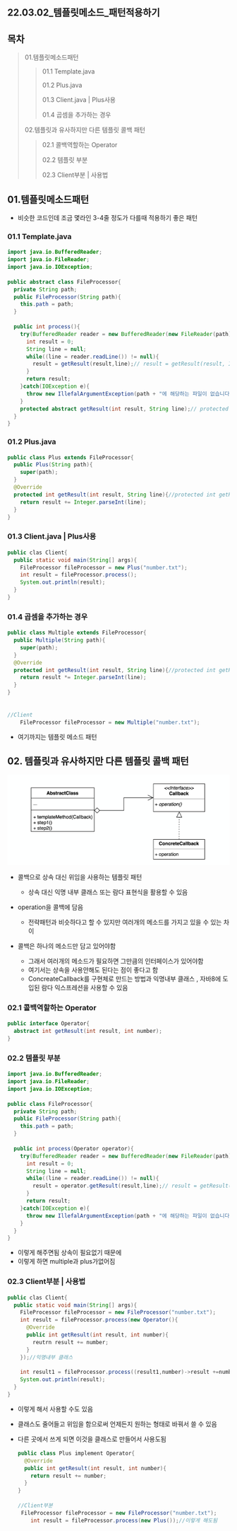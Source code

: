 ## 22.03.02_템플릿메소드_패턴적용하기

## 목차

> 01.템플릿메소드패턴
>
> > 01.1 Template.java
> >
> > 01.2 Plus.java
> >
> > 01.3 Client.java | Plus사용
> >
> > 01.4 곱셈을 추가하는 경우
>
> 02.템플릿과 유사하지만 다른 템플릿 콜백 패턴
>
> > 02.1 콜백역할하는 Operator
> >
> > 02.2 템플릿 부분
> >
> > 02.3 Client부분 | 사용법

## 01.템플릿메소드패턴

- 비슷한 코드인데 조금 몇라인 3-4줄 정도가 다를때 적용하기 좋은 패턴

### 01.1 Template.java

```java
import java.io.BufferedReader;
import java.io.FileReader;
import java.io.IOException;

public abstract class FileProcessor{
  private String path;
  public FileProcessor(String path){
    this.path = path;
  }
  
  public int process(){
    try(BufferedReader reader = new BufferedReader(new FileReader(path))){
      int result = 0;
      String line = null;
      while((line = reader.readLine()) != null){
        result = getResult(result,line);// result = getResult(result, Integer.parseInt(line));
      }
      return result;
    }catch(IOException e){
      throw new IllefalArgumentException(path + "에 해당하는 파일이 없습니다.",e);
    }
    protected abstract getResult(int result, String line);// protected abstract getResult(int result, int number);
  }
}
```

### 01.2 Plus.java

```java
public class Plus extends FileProcessor{
  public Plus(String path){
    super(path);
  }
  @Override
  protected int getResult(int result, String line){//protected int getResult(int result, int number){
    return result += Integer.parseInt(line);
  }
}
```

### 01.3 Client.java | Plus사용

```java
public clas Client{
  public static void main(String[] args){
    FileProcessor fileProcessor = new Plus("number.txt");
    int result = fileProcessor.process();
    System.out.println(result);
  }
}
```

### 01.4 곱셈을 추가하는 경우

```java
public class Multiple extends FileProcessor{
  public Multiple(String path){
    super(path);
  }
  @Override
  protected int getResult(int result, String line){//protected int getResult(int result, int number){
    return result *= Integer.parseInt(line);
  }
}


//Client
    FileProcessor fileProcessor = new Multiple("number.txt");
```

- 여기까지는 템플릿 메소드 패턴

## 02. 템플릿과 유사하지만 다른 템플릿 콜백 패턴

![image-20220302231806033](22.03.02_템플릿메소드패턴_패턴적용.assets/image-20220302231806033.png)

- 콜백으로 상속 대신 위임을 사용하는 템플릿 패턴
  - 상속 대신 익명 내부 클래스 또는 람다 표현식을 활용할 수 있음

- operation을 콜백에 담음 
  - 전략패턴과 비슷하다고 할 수 있지만 여러개의 메소드를 가지고 있을 수 있는 차이
- 콜백은 하나의 메소드만 담고 있어야함
  - 그래서 여러개의 메소드가 필요하면 그만큼의 인터페이스가 있어야함
  - 여기서는 상속을 사용안해도 된다는 점이 좋다고 함
  - ConcreateCallback를 구현체로 만드는 방법과 익명내부 클래스 , 자바8에 도입된 람다 익스프레션을 사용할 수 있음

### 02.1 콜백역할하는 Operator

```java
public interface Operator{
  abstract int getResult(int result, int number);
}
```

### 02.2 템플릿 부분

```java
import java.io.BufferedReader;
import java.io.FileReader;
import java.io.IOException;

public class FileProcessor{
  private String path;
  public FileProcessor(String path){
    this.path = path;
  }
  
  public int process(Operator operator){
    try(BufferedReader reader = new BufferedReader(new FileReader(path))){
      int result = 0;
      String line = null;
      while((line = reader.readLine()) != null){
        result = operator.getResult(result,line);// result = getResult(result, Integer.parseInt(line));
      }
      return result;
    }catch(IOException e){
      throw new IllefalArgumentException(path + "에 해당하는 파일이 없습니다.",e);
    }
  }
}
```

- 이렇게 해주면됨 상속이 필요없기 때문에
- 이렇게 하면 multiple과 plus가없어짐

### 02.3 Client부분 | 사용법

```java
public clas Client{
  public static void main(String[] args){
    FileProcessor fileProcessor = new FileProcessor("number.txt");
    int result = fileProcessor.process(new Operator(){
      @Override
      public int getResult(int result, int number){
        reutrn result += number;
      }
    });//익명내부 클래스

    int result1 = fileProcessor.process((result1,number)->result +=number);//람다식으로 표현
    System.out.println(result);
  }
}
```

- 이렇게 해서 사용할 수도 있음

- 클래스도 줄어들고 위임을 함으로써 언제든지 원하는 형태로 바꿔서 쓸 수 있음

- 다른 곳에서 쓰게 되면 이것을 클래스로 만들어서 사용도됨

  ```java
  public class Plus implement Operator{
    @Override
    public int getResult(int result, int number){
      return result += number;
    }
  }
  
  //Client부분
   FileProcessor fileProcessor = new FileProcessor("number.txt");
      int result = fileProcessor.process(new Plus());//이렇게 해도됨
  ```

  
